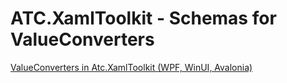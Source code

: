# ATC.XamlToolkit - Schemas for ValueConverters

[ValueConverters in Atc.XamlToolkit (WPF, WinUI, Avalonia)](..\..\docs\ValueConverters\Readme.md)
